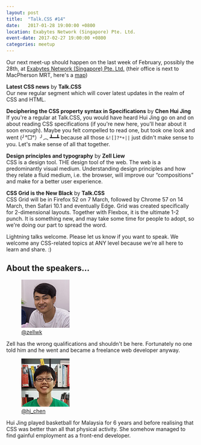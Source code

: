 ```yaml
---
layout: post
title:  "Talk.CSS #14"
date:   2017-01-28 19:00:00 +0800
location: Exabytes Network (Singapore) Pte. Ltd.
event-date: 2017-02-27 19:00:00 +0800
categories: meetup
---
```

Our next meet-up should happen on the last week of February, possibly the 28th, at [Exabytes Network (Singapore) Pte. Ltd.](https://www.exabytes.sg/) (their office is next to MacPherson MRT, here's a [map](https://www.google.com/maps/place/Exabytes+Network+(Singapore)+Pte+Ltd/@1.3273715,103.8885453,17z/data=!4m8!1m2!2m1!1s140+Paya+Lebar+Road,+%2308-02+AZ+@+Paya+Lebar,+Singapore+409015.!3m4!1s0x0:0x6719f834651b5491!8m2!3d1.3274232!4d103.8907582)) 

**Latest CSS news** by **Talk.CSS**  
Our new regular segment which will cover latest updates in the realm of CSS and HTML.

**Deciphering the CSS property syntax in Specifications** by **Chen Hui Jing**  
If you're a regular at Talk.CSS, you would have heard Hui Jing go on and on about reading CSS specifications (if you're new here, you'll hear about it soon enough). Maybe you felt compelled to read one, but took one look and went <span class="kaomoji">(╯°□°）╯︵ ┻━┻</span> because all those <code>&![]?*+||</code> just didn't make sense to you. Let's make sense of all that together.

**Design principles and typography** by **Zell Liew**  
CSS is a design tool. THE design tool of the web. The web is a predominantly visual medium. Understanding design principles and how they relate a fluid medium, i.e. the browser, will improve our “compositions” and make for a better user experience. 

**CSS Grid is the New Black** by **Talk.CSS**  
CSS Grid will be in Firefox 52 on 7 March, followed by Chrome 57 on 14 March, then Safari 10.1 and eventually Edge. Grid was created specifically for 2-dimensional layouts. Together with Flexbox, it is the ultimate 1-2 punch. It is something new, and may take some time for people to adopt, so we're doing our part to spread the word.

Lightning talks welcome. Please let us know if you want to speak. We welcome any CSS-related topics at ANY level because we're all here to learn and share. :)

## About the speakers...

<div class="o-flex c-speakers u-align-start">
  <div class="o-flex3__item c-speaker">
    <figure>
      <img class="c-speaker__img" src="/img/talk-1/zell.jpg" srcset="/img/talk-1/zell@2x.jpg 2x" alt="Zell Liew"/>
      <figcaption><a class="c-speaker__link" href="https://twitter.com/zellwk">@zellwk</a></figcaption>
    </figure>
    <p class="c-speaker__intro">Zell has the wrong qualifications and shouldn't be here. Fortunately no one told him and he went and became a freelance web developer anyway.</p>
  </div>

  <div class="o-flex3__item c-speaker">
    <figure>
      <img class="c-speaker__img" src="/img/talk-1/chj.jpg" srcset="/img/talk-1/chj@2x.jpg 2x" alt="Chen Hui Jing"/>
      <figcaption><a class="c-speaker__link" href="https://twitter.com/hj_chen">@hj_chen</a></figcaption>
    </figure>
    <p class="c-speaker__intro">Hui Jing played basketball for Malaysia for 6 years and before realising that CSS was better than all that physical activity. She somehow managed to find gainful employment as a front-end developer.</p>
  </div>
</div>
